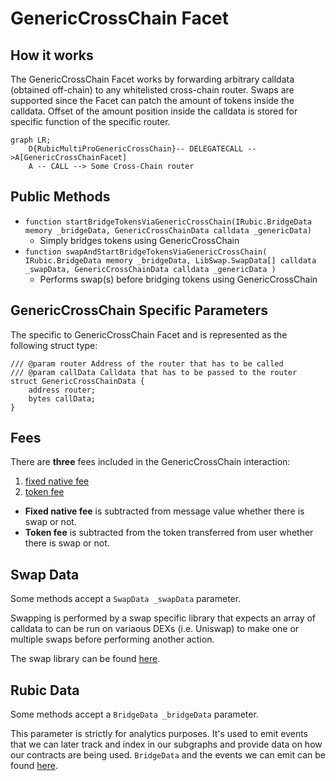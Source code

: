 # GenericCrossChain Facet

## How it works

The GenericCrossChain Facet works by forwarding arbitrary calldata (obtained off-chain) to any whitelisted cross-chain router.
Swaps are supported since the Facet can patch the amount of tokens inside the calldata. Offset of the amount position inside the calldata is stored
for specific function of the specific router.

```mermaid
graph LR;
    D{RubicMultiProGenericCrossChain}-- DELEGATECALL -->A[GenericCrossChainFacet]
    A -- CALL --> Some Cross-Chain router
```

## Public Methods

- `function startBridgeTokensViaGenericCrossChain(IRubic.BridgeData memory _bridgeData, GenericCrossChainData calldata _genericData)`
  - Simply bridges tokens using GenericCrossChain
- `function swapAndStartBridgeTokensViaGenericCrossChain(
        IRubic.BridgeData memory _bridgeData,
        LibSwap.SwapData[] calldata _swapData,
        GenericCrossChainData calldata _genericData
    )`
  - Performs swap(s) before bridging tokens using GenericCrossChain

## GenericCrossChain Specific Parameters

The specific to GenericCrossChain Facet and is represented as the following struct type:

```solidity
/// @param router Address of the router that has to be called
/// @param callData Calldata that has to be passed to the router
struct GenericCrossChainData {
    address router;
    bytes callData;
}

```
## Fees

There are **three** fees included in the GenericCrossChain interaction:
1) [fixed native fee](./LibFees.md)
2) [token fee](./LibFees.md)

- **Fixed native fee** is subtracted from message value whether there is swap or not.
- **Token fee** is subtracted from the token transferred from user whether there is swap or not.

## Swap Data

Some methods accept a `SwapData _swapData` parameter.

Swapping is performed by a swap specific library that expects an array of calldata to can be run on variaous DEXs (i.e. Uniswap) to make one or multiple swaps before performing another action.

The swap library can be found [here](../src/Libraries/LibSwap.sol).

## Rubic Data

Some methods accept a `BridgeData _bridgeData` parameter.

This parameter is strictly for analytics purposes. It's used to emit events that we can later track and index in our subgraphs and provide data on how our contracts are being used. `BridgeData` and the events we can emit can be found [here](../src/Interfaces/IRubic.sol).
